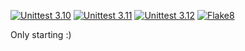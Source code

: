 [![Unittest 3.10](https://github.com/ArtichaTM/KisPyGenerators2/actions/workflows/unittest_3_10.yml/badge.svg)](https://github.com/ArtichaTM/KisPyGenerators2/actions/workflows/unittest_3_10.yml)
[![Unittest 3.11](https://github.com/ArtichaTM/KisPyGenerators2/actions/workflows/unittest_3_11.yml/badge.svg)](https://github.com/ArtichaTM/KisPyGenerators2/actions/workflows/unittest_3_11.yml)
[![Unittest 3.12](https://github.com/ArtichaTM/KisPyGenerators2/actions/workflows/unittest_3_12.yml/badge.svg)](https://github.com/ArtichaTM/KisPyGenerators2/actions/workflows/unittest_3_12.yml)
[![Flake8](https://github.com/ArtichaTM/KisPyGenerators2/actions/workflows/flake8.yml/badge.svg)](https://github.com/ArtichaTM/KisPyGenerators2/actions/workflows/flake8.yml)

Only starting :)
